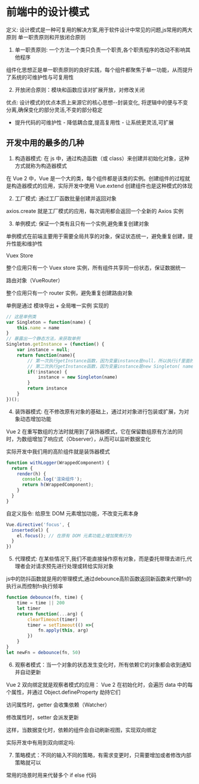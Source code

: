# 前端中的设计模式

定义: 设计模式是一种可复用的解决方案,用于软件设计中常见的问题,js常用的两大原则 单一职责原则和开放闭合原则

1. 单一职责原则: 一个方法一个类只负责一个职责,各个职责程序的改动不影响其他程序

组件化思想正是单一职责原则的良好实践，每个组件都聚焦于单一功能，从而提升了系统的可维护性与可复用性

2. 开放闭合原则：模块和函数应该对扩展开放，对修改关闭

优点: 设计模式的优点本质上来源它的核心思想--封装变化, 将逻辑中的便与不变分离,确保变化的部分灵活,不变的部分稳定

- 提升代码的可维护性 - 降低耦合度,提高复用性 - 让系统更灵活,可扩展


## 开发中用的最多的几种

1. 构造器模式: 在 js 中，通过构造函数（或 class）来创建并初始化对象，这种方式就称为构造器模式

在 Vue 2 中，Vue 是一个大的类，每个组件都是该类的实例。创建组件的过程就是构造器模式的应用，实际开发中使用 Vue.extend 创建组件也是这种模式的体现

2. 工厂模式: 通过工厂函数批量创建并返回对象

axios.create 就是工厂模式的应用，每次调用都会返回一个全新的 Axios 实例

3. 单例模式: 保证一个类有且只有一个实例,避免重复创建对象

单例模式在前端主要用于需要全局共享的对象，保证状态统一，避免重复创建，提升性能和维护性

Vuex Store

整个应用只有一个 Vuex store 实例，所有组件共享同一份状态，保证数据统一

路由对象（VueRouter）

整个应用只有一个 router 实例，避免重复创建路由对象

单例是通过 模块导出 + 全局唯一实例 实现的

```js
// 这是单例类
var Singleton = function(name) {
    this.name = name
}
// 暴露出一个静态方法，来获取单例
Singleton.getInstance = (function() {
    var instance = null;
    return function(name){
        // 第一次执行getInstance函数，因为变量instance是null，所以执行if里面的语句 
        // 第二次执行getInstance函数，因为变量instance是new Singleton( name )，所以执行不执行if里的语句
        if(!instance) {
            instance = new Singleton(name)
        }
        return instance
    }
})();

```

4. 装饰器模式: 在不修改原有对象的基础上，通过对对象进行包装或扩展，为对象动态增加功能

Vue 2 在重写数组的方法时就用到了装饰器模式，它在保留数组原有方法的同时，为数组增加了响应式（Observer），从而可以监听数据变化

实际开发中我们用的高阶组件就是装饰器模式

```js
function withLogger(WrappedComponent) {
  return {
    render(h) {
      console.log('渲染组件');
      return h(WrappedComponent);
    }
  }
}
```
自定义指令: 给原生 DOM 元素增加功能，不改变元素本身
```js
Vue.directive('focus', {
  inserted(el) {
    el.focus(); // 在原有 DOM 元素功能上增加聚焦行为
  }
})
```

5. 代理模式: 在某些情况下,我们不能直接操作原有对象，而是委托带理去进行,代理者会对请求预先进行处理或转给实际对象

js中的防抖函数就是用的带理模式,通过debounce高阶函数返回新函数来代理fn的执行从而控制fn执行频率

```js
function debounce(fn, time) {
    time = time || 200
    let timer
    return function(...arg) {
        clearTimeout(timer)
        timer = setTimeout(() =>{
            fn.apply(this, arg)
        })
    }
}
let newFn = debounce(fn, 50)
```
6. 观察者模式：当一个对象的状态发生变化时，所有依赖它的对象都会收到通知并自动更新

Vue 2 双向绑定就是观察者模式的应用：
Vue 2 在初始化时，会遍历 data 中的每个属性，并通过 Object.defineProperty 劫持它们

访问属性时，getter 会收集依赖（Watcher）

修改属性时，setter 会派发更新

这样，当数据变化时，依赖的组件会自动刷新视图，实现双向绑定

实际开发中有用到双向绑定吗:

7. 策略模式：不同的输入不同的策略，有需求变更时，只需要增加或者修改内部策略就可以

常用的场景时用来代替多个 if else 代码